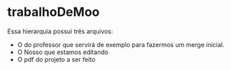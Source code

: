 # trabalhoDeMoo

Essa hierarquia possui três arquivos:
- O do professor que servirá de exemplo para fazermos um merge inicial.
- O Nosso que estamos editando
- O pdf do projeto a ser feito
